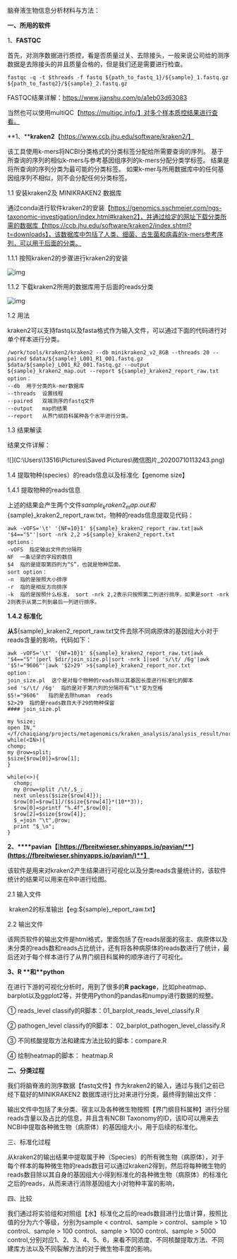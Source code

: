 脑脊液生物信息分析材料与方法：

**一、所用的软件**

1、**FASTQC**

首先，对测序数据进行质控，看是否质量过关、去除接头，一般来说公司给的测序数据是去除接头的并且质量合格的，但是我们还是需要进行检查。

```
fastqc -q -t $threads -f fastq ${path_to_fastq_1}/${sample}_1.fastq.gz ${path_to_fastq2}/${sample}_2.fastq.gz 
```

FASTQC结果详解：https://www.jianshu.com/p/a1eb03d63083

当然也可以使用multiQC【https://multiqc.info/】对多个样本质控结果进行查看。

**1、****kraken2**【https://www.ccb.jhu.edu/software/kraken2/】

   该工具使用k-mers将NCBI分类格式的分类标签分配给所需要查询的序列。 基于所查询的序列的相似k-mers与参考基因组序列的k-mers分配分类学标签。 结果是将所查询的序列分类为最可能的分类标签。 如果k-mer与所用数据库中的任何基因组序列不相似，则不会分配任何分类标签。

1.1 安装kraken2及 MINIKRAKEN2 数据库  

   通过conda进行软件kraken2的安装【https://genomics.sschmeier.com/ngs-taxonomic-investigation/index.html#kraken2】，并通过给定的网址下载分类所需的数据库【https://ccb.jhu.edu/software/kraken2/index.shtml?t=downloads】，该数据库中包括了人类、细菌、古生菌和病毒的k-mers参考序列，可以用于后面的分类。

1.1.1 按照kraken2的步骤进行kraken2的安装

![img](https://note.youdao.com/yws/public/resource/8f8ce4ca2e4a8a4f1f7ee9c7ef5dd495/xmlnote/810F98302E4D47BE9DF54FF7A7721358/12707)

1.1.2 下载kraken2所用的数据库用于后面的reads分类

![img](https://note.youdao.com/yws/public/resource/8f8ce4ca2e4a8a4f1f7ee9c7ef5dd495/xmlnote/7B30CE1290FF45738E730CD278846205/12721)

 

1.2  用法

   kraken2可以支持fastq以及fasta格式作为输入文件，可以通过下面的代码进行对单个样本进行分类。

```
/work/tools/kraken2/kraken2 --db minikraken2_v2_8GB --threads 20 --paired $data/${sample}_L001_R1_001.fastq.gz $data/${sample}_L001_R2_001.fastq.gz --output ${sample}_kraken2_map.out --report ${sample}_kraken2_report_raw.txt
option：
--db  用于分类的k-mer数据库
--threads  设置线程
--paired   双端测序的fastq文件
--output   map的结果
--report   从界门纲目科属种各个水平进行分类。
```

1.3 结果解读

 结果文件详解：

![](C:\Users\13516\Pictures\Saved Pictures\微信图片_20200710113243.png)

1.4 提取物种(species）的reads信息以及标准化【genome size】

1.4.1 提取物种的reads信息

上述的结果会产生两个文件${sample}_kraken2_map.out和${sample}_kraken2_report_raw.txt，物种的reads信息提取见代码：

```
awk -vOFS='\t' '{NF=10}1' ${sample}_kraken2_report_raw.txt|awk '$4=="S"'|sort -nrk 2,2 >${sample}_kraken2_report.txt
options：
-vOFS  指定输出文件的分隔符
NF  一条记录的字段的数目
$4  指的是提取第四列为“S”，也就是物种层面。
sort option：
-n  指的是按照大小排序
-r  指的是相反方向排序
-k  指的是按照什么标准， sort -nrk 2,2表示只按照第二列进行排序，如果是sort -nrk 2则表示从第二列到最后一列进行排序。
```

**1.4.2 标准化**

**从**${sample}_kraken2_report_raw.txt文件去除不同病原体的基因组大小对于reads含量的影响，代码如下：

```
awk -vOFS='\t' '{NF=10}1' ${sample}_kraken2_report_raw.txt|awk '$4=="S"'|perl $dir/join_size.pl|sort -nrk 1|sed 's/\t/ /6g'|awk '$5!="9606"'|awk '$2>29' >${sample}_kraken2_report_nor.txt
option：
join_size.pl  这个是对每个物种的reads除以其基因长度进行标准化的脚本
sed 's/\t/ /6g'  指的是对于第六列的分隔符有“\t"变为空格 
$5!="9606"   指的是去除human  reads 
$2>29  指的是reads数目大于29的物种保留
#### join_size.pl

my %size;
open IN,"</f/chaiqiang/projects/metagenomics/kraken_analysis/analysis_result/normallize_file/M3_taxid_size.table";
while(<IN>){
chomp;
my @row=split;
$size{$row[0]}=$row[1];
}

while(<>){
  chomp;
  my @row=split /\t/,$_;
  next unless($size{$row[4]});
  $row[0]=$row[1]/($size{$row[4]}*(10**3));
  $row[0]=sprintf "%.4f",$row[0];
  $row[2]=$size{$row[4]};
  $_=join "\t",@row;
  print "$_\n";
}

```

**2、****pavian【**[**https://fbreitwieser.shinyapps.io/pavian/**](https://fbreitwieser.shinyapps.io/pavian/)**】**

   该软件是用来对kraken2产生结果进行可视化以及分类reads含量统计的，该软件统计的结果可以用来在R中进行绘图。

2.1 输入文件

​    kraken2的标准输出【eg:${sample}_report_raw.txt】

2.2 输出文件

该网页软件的输出文件是html格式，里面包括了在reads层面的宿主、病原体以及未分类的reads数和reads占比统计，还有将各种病原体的reads数进行了统计，最后还对于每个样本进行了从界门纲目科属种的顺序进行了可视化。

**3、****R** **和****python**

   在进行下游的可视化分析时，用到了很多的**R package**，比如pheatmap、barplot以及ggplot2等，并使用Python的pandas和numpy进行数据的规整。

① reads_level classify的R脚本：01_barplot_reads_level_classify.R

② pathogen_level classify的R脚本： 02_barplot_pathogen_level_classify.R

③ 不同核酸提取方法和建库方法比较的脚本：compare.R

④ 绘制heatmap的脚本： heatmap.R

**二、分类过程**

   我们将脑脊液的测序数据【fastq文件】作为kraken2的输入，通过与我们之前已经下载好的MINIKRAKEN2 数据库进行比对来进行分类，最终得到输出文件：

输出文件中包括了未分类、宿主以及各种微生物按照【界门纲目科属种】进行分层reads含量以及占比的信息，并且含有NCBI Taxonomy的ID，该ID可以用来去NCBI中提取各种微生物（病原体）的基因组大小，用于后续的标准化。

三、标准化过程

​    从kraken2的输出结果中提取属于种（Species）的所有微生物（病原体），对于每个样本的每种微生物的reads数目可以通过kraken2得到，然后将每种微生物的reads数目除以其自身的基因组大小得到标准化的各种微生物（病原体）的标准化之后的reads，从而来进行消除基因组大小对物种丰富的影响，

四、比较

​    我们通过将实验组和对照组【水】标准化之后的reads数目进行比值计算，按照比值的分为六个等级，分别为sample < control、sample > control、sample > 10 control、sample > 100 control、sample > 1000 control、sample > 5000 control,分别对应1、2、3、4、5、6，来看不同浓度、不同核酸提取方法、不同建库方法以及不同裂解方法的对于微生物丰度的影响。